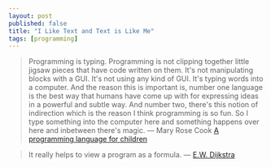 ```yaml
---
layout: post
published: false
title: "I Like Text and Text is Like Me"
tags: [programming]
---
```


> Programming is typing. Programming is not clipping together little jigsaw 
> pieces that have code written on them. It's not manipulating blocks with a 
> GUI. It's not using any kind of GUI. It's typing words into a computer. 
> And the reason this is important is, number one language is the best way that 
> humans have come up with for expressing ideas in a powerful and subtle way. 
> And number two, there's this notion of indirection which is the reason I think 
> programming is so fun. So I type something into the computer here and something 
> happens over here and inbetween there's magic.
> &mdash; Mary Rose Cook [A programming language for children](https://youtu.be/qDZ5Ku6whi0?t=3m6s)

> It really helps to view a program as a formula.
> &mdash; [E.W. Dijkstra](https://www.cs.utexas.edu/~EWD/transcriptions/EWD10xx/EWD1036.html)
